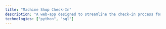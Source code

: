 ```yaml
---
title: "Machine Shop Check-In"
description: "A web-app designed to streamline the check-in process for MTU's machine shop developed as a part of the Humane Interface Design Enterprise"
technologies: ["python", "sql"]
---
```

